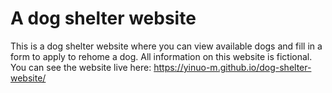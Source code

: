 # A dog shelter website

This is a dog shelter website where you can view available dogs and fill in a form to apply to rehome a dog. All information on this website is fictional.
You can see the website live here: https://yinuo-m.github.io/dog-shelter-website/
